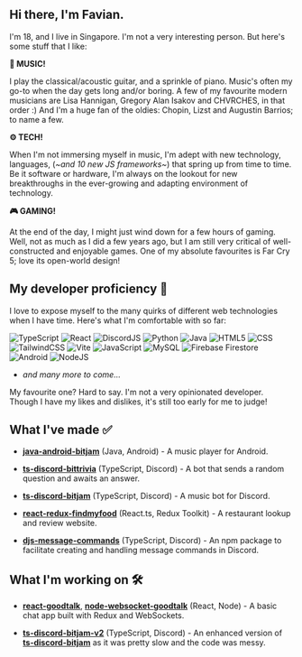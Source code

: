 ## Hi there, I'm Favian.

I'm 18, and I live in Singapore. I'm not a very interesting person. But here's some stuff that I like:

**🎸 MUSIC!** 

I play the classical/acoustic guitar, and a sprinkle of piano. Music's often my go-to when the day gets long and/or boring. A few of my favourite modern musicians are Lisa Hannigan, Gregory Alan Isakov and CHVRCHES, in that order :) And I'm a huge fan of the oldies: Chopin, Lizst and Augustin Barrios; to name a few.

**⚙️ TECH!** 

When I'm not immersing myself in music, I'm adept with new technology, languages, (*~and 10 new JS frameworks~*) that spring up from time to time. Be it software or hardware, I'm always on the lookout for new breakthroughs in the ever-growing and adapting environment of technology.

**🎮 GAMING!** 

At the end of the day, I might just wind down for a few hours of gaming. Well, not as much as I did a few years ago, but I am still very critical of well-constructed and enjoyable games. One of my absolute favourites is Far Cry 5; love its open-world design!

## My developer proficiency 📖
I love to expose myself to the many quirks of different web technologies when I have time. Here's what I'm comfortable with so far:

<img alt="TypeScript" src="https://img.shields.io/badge/-TypeScript-2D79C7?style=flat-square&logo=typescript&logoColor=white" /> <img alt="React" src="https://img.shields.io/badge/-React-45b8d8?style=flat-square&logo=react&logoColor=white"/> <img alt="DiscordJS" src="https://img.shields.io/badge/-DiscordJS-5865F2?style=flat-square&logo=discord&logoColor=white"/> <img alt="Python" src="https://img.shields.io/badge/-Python-3471A2?style=flat-square&logo=python&logoColor=FFD03C" /> <img alt="Java" src="https://img.shields.io/badge/Java-E96D03?style=flat-square&logo=java&logoColor=white" /> <img alt="HTML5" src="https://img.shields.io/badge/HTML-EF652A?style=flat-square&logo=html5&logoColor=white" /> <img alt="CSS" src="https://img.shields.io/badge/CSS-33A8DD?style=flat-square&logo=css3&logoColor=white" /> <img alt="TailwindCSS" src="https://img.shields.io/badge/TailwindCSS-19B9B9?style=flat-square&logo=tailwindcss&logoColor=white" /> <img alt="Vite" src="https://img.shields.io/badge/Vite-8E6FFE?style=flat-square&logo=vite&logoColor=FFC71F" /> <img alt="JavaScript" src="https://img.shields.io/badge/JavaScript-F0DB4F?style=flat-square&logo=javascript&logoColor=white" /> <img alt="MySQL" src="https://img.shields.io/badge/MySQL-237895?style=flat-square&logo=mysql&logoColor=white" /> <img alt="Firebase Firestore" src="https://img.shields.io/badge/Firebase Firestore-039BE6?style=flat-square&logo=firebase&logoColor=FECC2F" /> <img alt="Android" src="https://img.shields.io/badge/Android-3DDC84?style=flat-square&logo=android&logoColor=white" /> <img alt="NodeJS" src="https://img.shields.io/badge/NodeJS-81BF78?style=flat-square&logo=node.js&logoColor=white" />
- *and many more to come...*

My favourite one? Hard to say. I'm not a very opinionated developer. Though I have my likes and dislikes, it's still too early for me to judge!

## What I've made ✅
- [**java-android-bitjam**] (Java, Android) - A music player for Android.

- [**ts-discord-bittrivia**] (TypeScript, Discord) - A bot that sends a random question and awaits an answer.

- [**ts-discord-bitjam**] (TypeScript, Discord) - A music bot for Discord.

- [**react-redux-findmyfood**] (React.ts, Redux Toolkit) - A restaurant lookup and review website.

- [**djs-message-commands**] (TypeScript, Discord) - An npm package to facilitate creating and handling message commands in Discord.

## What I'm working on 🛠️
- [**react-goodtalk**], [**node-websocket-goodtalk**] (React, Node) - A basic chat app built with Redux and WebSockets.

- [**ts-discord-bitjam-v2**] (TypeScript, Discord) - An enhanced version of [**ts-discord-bitjam**] as it was pretty slow and the code was messy.


[**java-android-bitjam**]: https://github.com/Shockch4rge/java-android-BitJam
[**ts-discord-bitjam**]: https://github.com/Shockch4rge/ts-discord-bitjam
[**ts-discord-bittrivia**]: https://github.com/Shockch4rge/ts-discord-bittrivia
[**react-redux-findmyfood**]: https://github.com/Shockch4rge/react-redux-findmyfood
[**ts-discord-valor**]: https://github.com/Shockch4rge/ts-discord-valor
[**djs-message-commands**]: https://github.com/Shockch4rge/djs-message-commands
[**react-goodtalk**]: https://github.com/Shockch4rge/react-goodtalk
[**node-websocket-goodtalk**]: https://github.com/Shockch4rge/node-websocket-goodtalk
[**ts-discord-bitjam-v2**]: https://github.com/Shockch4rge/ts-discord-bitjam
